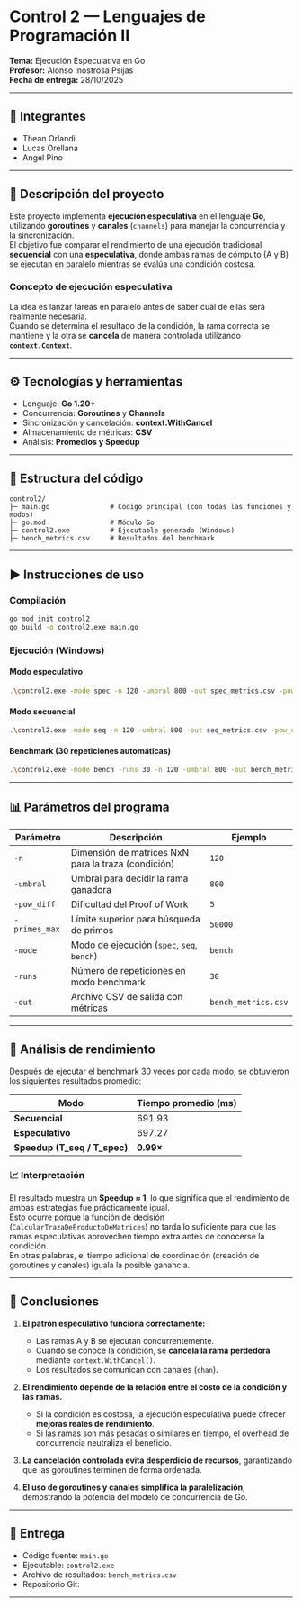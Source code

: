 # Control 2 — Lenguajes de Programación II  
**Tema:** Ejecución Especulativa en Go  
**Profesor:** Alonso Inostrosa Psijas  
**Fecha de entrega:** 28/10/2025  

---

## 🧠 Integrantes
- Thean Orlandi
- Lucas Orellana
- Angel Pino

---

## 🚀 Descripción del proyecto
Este proyecto implementa **ejecución especulativa** en el lenguaje **Go**, utilizando **goroutines** y **canales** (`channels`) para manejar la concurrencia y la sincronización.  
El objetivo fue comparar el rendimiento de una ejecución tradicional **secuencial** con una **especulativa**, donde ambas ramas de cómputo (A y B) se ejecutan en paralelo mientras se evalúa una condición costosa.

### Concepto de ejecución especulativa
La idea es lanzar tareas en paralelo antes de saber cuál de ellas será realmente necesaria.  
Cuando se determina el resultado de la condición, la rama correcta se mantiene y la otra se **cancela** de manera controlada utilizando **`context.Context`**.

---

## ⚙️ Tecnologías y herramientas
- Lenguaje: **Go 1.20+**
- Concurrencia: **Goroutines** y **Channels**
- Sincronización y cancelación: **context.WithCancel**
- Almacenamiento de métricas: **CSV**
- Análisis: **Promedios y Speedup**

---

## 🧩 Estructura del código
```
control2/
├─ main.go               # Código principal (con todas las funciones y modos)
├─ go.mod                # Módulo Go
├─ control2.exe          # Ejecutable generado (Windows)
├─ bench_metrics.csv     # Resultados del benchmark
```

---

## ▶️ Instrucciones de uso

### Compilación
```bash
go mod init control2
go build -o control2.exe main.go
```

### Ejecución (Windows)
#### Modo especulativo
```bash
.\control2.exe -mode spec -n 120 -umbral 800 -out spec_metrics.csv -pow_diff 5 -primes_max 50000
```

#### Modo secuencial
```bash
.\control2.exe -mode seq -n 120 -umbral 800 -out seq_metrics.csv -pow_diff 5 -primes_max 50000
```

#### Benchmark (30 repeticiones automáticas)
```bash
.\control2.exe -mode bench -runs 30 -n 120 -umbral 800 -out bench_metrics.csv -pow_diff 5 -primes_max 50000
```

---

## 📊 Parámetros del programa
| Parámetro | Descripción | Ejemplo |
|------------|-------------|----------|
| `-n` | Dimensión de matrices NxN para la traza (condición) | `120` |
| `-umbral` | Umbral para decidir la rama ganadora | `800` |
| `-pow_diff` | Dificultad del Proof of Work | `5` |
| `-primes_max` | Límite superior para búsqueda de primos | `50000` |
| `-mode` | Modo de ejecución (`spec`, `seq`, `bench`) | `bench` |
| `-runs` | Número de repeticiones en modo benchmark | `30` |
| `-out` | Archivo CSV de salida con métricas | `bench_metrics.csv` |

---

## 🧮 Análisis de rendimiento

Después de ejecutar el benchmark 30 veces por cada modo, se obtuvieron los siguientes resultados promedio:

| Modo | Tiempo promedio (ms) |
|------|----------------------|
| **Secuencial** | 691.93 |
| **Especulativo** | 697.27 |
| **Speedup (T_seq / T_spec)** | **0.99×** |

### 📈 Interpretación
El resultado muestra un **Speedup ≈ 1**, lo que significa que el rendimiento de ambas estrategias fue prácticamente igual.  
Esto ocurre porque la función de decisión (`CalcularTrazaDeProductoDeMatrices`) no tarda lo suficiente para que las ramas especulativas aprovechen tiempo extra antes de conocerse la condición.  
En otras palabras, el tiempo adicional de coordinación (creación de goroutines y canales) iguala la posible ganancia.

---

## 🧠 Conclusiones

1. **El patrón especulativo funciona correctamente:**  
   - Las ramas A y B se ejecutan concurrentemente.  
   - Cuando se conoce la condición, se **cancela la rama perdedora** mediante `context.WithCancel()`.  
   - Los resultados se comunican con canales (`chan`).  

2. **El rendimiento depende de la relación entre el costo de la condición y las ramas.**  
   - Si la condición es costosa, la ejecución especulativa puede ofrecer **mejoras reales de rendimiento**.  
   - Si las ramas son más pesadas o similares en tiempo, el overhead de concurrencia neutraliza el beneficio.  

3. **La cancelación controlada evita desperdicio de recursos**, garantizando que las goroutines terminen de forma ordenada.

4. **El uso de goroutines y canales simplifica la paralelización**, demostrando la potencia del modelo de concurrencia de Go.

---

## 📂 Entrega
- Código fuente: `main.go`
- Ejecutable: `control2.exe`
- Archivo de resultados: `bench_metrics.csv`
- Repositorio Git: 

---
